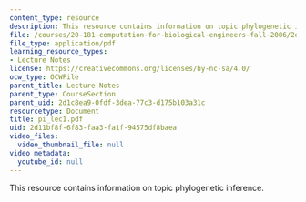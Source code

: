 ```yaml
---
content_type: resource
description: This resource contains information on topic phylogenetic inference.
file: /courses/20-181-computation-for-biological-engineers-fall-2006/2d11bf8f6f83faa3fa1f94575df8baea_pi_lec1.pdf
file_type: application/pdf
learning_resource_types:
- Lecture Notes
license: https://creativecommons.org/licenses/by-nc-sa/4.0/
ocw_type: OCWFile
parent_title: Lecture Notes
parent_type: CourseSection
parent_uid: 2d1c8ea9-0fdf-3dea-77c3-d175b103a31c
resourcetype: Document
title: pi_lec1.pdf
uid: 2d11bf8f-6f83-faa3-fa1f-94575df8baea
video_files:
  video_thumbnail_file: null
video_metadata:
  youtube_id: null
---
```

This resource contains information on topic phylogenetic inference.